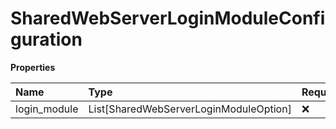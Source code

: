 # SharedWebServerLoginModuleConfiguration

**Properties**

| Name         | Type                                   | Required | Description |
| :----------- | :------------------------------------- | :------- | :---------- |
| login_module | List[SharedWebServerLoginModuleOption] | ❌       |             |

